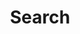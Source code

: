 ---
title: "Search" # in any language you want
layout: "search" # is necessary
# url: "/archive"
# description: "Description for Search"
summary: "search"
placeholder: "Search for..."
---
